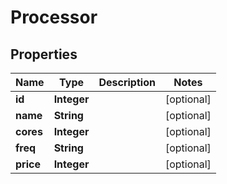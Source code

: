 # Processor

## Properties
Name | Type | Description | Notes
------------ | ------------- | ------------- | -------------
**id** | **Integer** |  |  [optional]
**name** | **String** |  |  [optional]
**cores** | **Integer** |  |  [optional]
**freq** | **String** |  |  [optional]
**price** | **Integer** |  |  [optional]
